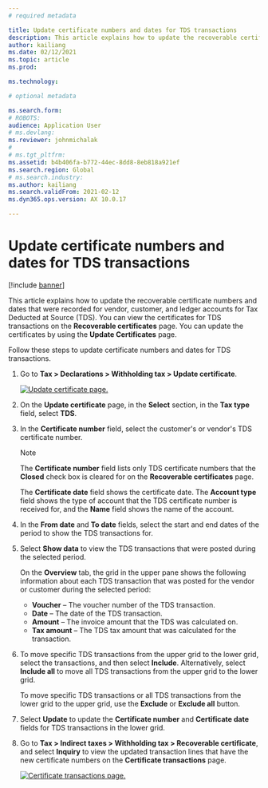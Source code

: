 ```yaml
---
# required metadata

title: Update certificate numbers and dates for TDS transactions
description: This article explains how to update the recoverable certificate numbers and dates that were recorded for vendor, customer, and ledger accounts for Tax Deducted at Source (TDS).
author: kailiang
ms.date: 02/12/2021
ms.topic: article
ms.prod: 

ms.technology: 

# optional metadata

ms.search.form: 
# ROBOTS: 
audience: Application User
# ms.devlang: 
ms.reviewer: johnmichalak
# 
# ms.tgt_pltfrm: 
ms.assetid: b4b406fa-b772-44ec-8dd8-8eb818a921ef
ms.search.region: Global
# ms.search.industry: 
ms.author: kailiang
ms.search.validFrom: 2021-02-12
ms.dyn365.ops.version: AX 10.0.17

---
```


# Update certificate numbers and dates for TDS transactions

[!include [banner](../../includes/banner.md)]

This article explains how to update the recoverable certificate numbers and dates that were recorded for vendor, customer, and ledger accounts for Tax Deducted at Source (TDS). You can view the certificates for TDS transactions on the **Recoverable certificates** page. You can update the certificates by using the **Update Certificates** page.

Follow these steps to update certificate numbers and dates for TDS transactions.

1. Go to **Tax \> Declarations \> Withholding tax \> Update certificate**.

    [![Update certificate page.](../media/apac-ind-TDS-45.png)](/media/apac-ind-TDS-45.png)

2. On the **Update certificate** page, in the **Select** section, in the **Tax type** field, select **TDS**.
3. In the **Certificate number** field, select the customer's or vendor's TDS certificate number.

    > [!NOTE]
    > The **Certificate number** field lists only TDS certificate numbers that the **Closed** check box is cleared for on the **Recoverable certificates** page.

    The **Certificate date** field shows the certificate date. The **Account type** field shows the type of account that the TDS certificate number is received for, and the **Name** field shows the name of the account.

5. In the **From date** and **To date** fields, select the start and end dates of the period to show the TDS transactions for.
6. Select **Show data** to view the TDS transactions that were posted during the selected period.

    On the **Overview** tab, the grid in the upper pane shows the following information about each TDS transaction that was posted for the vendor or customer during the selected period:

    - **Voucher** – The voucher number of the TDS transaction.
    - **Date** – The date of the TDS transaction.
    - **Amount** – The invoice amount that the TDS was calculated on.
    - **Tax amount** – The TDS tax amount that was calculated for the transaction.

7. To move specific TDS transactions from the upper grid to the lower grid, select the transactions, and then select **Include**. Alternatively, select **Include all** to move all TDS transactions from the upper grid to the lower grid.

    To move specific TDS transactions or all TDS transactions from the lower grid to the upper grid, use the **Exclude** or **Exclude all** button.

8. Select **Update** to update the **Certificate number** and **Certificate date** fields for TDS transactions in the lower grid.
10. Go to **Tax \> Indirect taxes \> Withholding tax \> Recoverable certificate**, and select **Inquiry** to view the updated transaction lines that have the new certificate numbers on the **Certificate transactions** page.

    [![Certificate transactions page.](../media/apac-ind-TDS-46.png)](/media/apac-ind-TDS-46.png)
